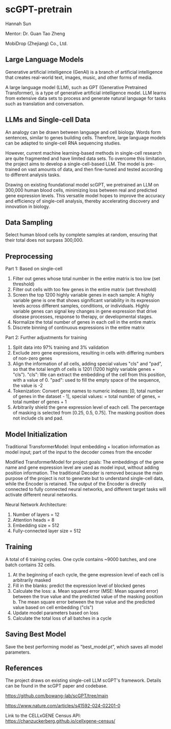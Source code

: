 # scGPT-pretrain
Hannah Sun

Mentor: Dr. Guan Tao Zheng

MobiDrop (Zhejiang) Co., Ltd.

## Large Language Models
Generative artificial intelligence (GenAI) is a branch of artificial intelligence that creates real-world text, images, music, and other forms of media.

A large language model (LLM), such as GPT (Generative Pretrained Transformer), is a type of generative artificial intelligence model. LLM learns from extensive data sets to process and generate natural language for tasks such as translation and conversation.

## LLMs and Single-cell Data
An analogy can be drawn between language and cell biology. Words form sentences, similar to genes building cells. Therefore, large language models can be adapted to single-cell RNA sequencing studies.

However, current machine learning-based methods in single-cell research are quite fragmented and have limited data sets. To overcome this limitation, the project aims to develop a single-cell-based LLM. The model is pre-trained on vast amounts of data, and then fine-tuned and tested according to different analysis tasks.

Drawing on existing foundational model scGPT, we pretrained an LLM on 300,000 human blood cells, minimizing loss between real and predicted gene expression levels. This versatile model hopes to improve the accuracy and efficiency of single-cell analysis, thereby accelerating discovery and innovation in biology.

## Data Sampling
Select human blood cells by complete samples at random, ensuring that their total does not surpass 300,000.

## Preprocessing
Part 1: Based on single-cell
1. Filter out genes whose total number in the entire matrix is too low (set threshold)
2. Filter out cells with too few genes in the entire matrix (set threshold)
3. Screen the top 1200 highly variable genes in each sample: A highly variable gene is one that shows significant variability in its expression levels across different samples, conditions, or individuals. Highly variable genes can signal key changes in gene expression that drive disease processes, response to therapy, or developmental stages.
4. Normalize the total number of genes in each cell in the entire matrix
5. Discrete binning of continuous expressions in the entire matrix

Part 2: Further adjustments for training
1. Split data into 97% training and 3% validation
2. Exclude zero gene expressions, resulting in cells with differing numbers of non-zero genes
3. Align the information of all cells, adding special values "cls" and "pad", so that the total length of cells is 1201 (1200 highly variable genes + "cls"). "cls": We can extract the embedding of the cell from this position, with a value of 0. "pad": used to fill the empty space of the sequence, the value is -2
4. Tokenization: Convert gene names to numeric indexes: [0, total number of genes in the dataset - 1], special values: <cls> = total number of genes, <pad> = total number of genes + 1
5. Arbitrarily shield the gene expression level of each cell. The percentage of masking is selected from [0.25, 0.5, 0.75]. The masking position does not include cls and pad.

## Model Initialization
Traditional TransformerModel: Input embedding + location information as model input; part of the input to the decoder comes from the encoder

Modified TransformerModel for project goals: The embeddings of the gene name and gene expression level are used as model input, without adding position information. The traditional Decoder is removed because the main purpose of the project is not to generate but to understand single-cell data, while the Encoder is retained. The output of the Encoder is directly connected to fully connected neural networks, and different target tasks will activate different neural networks.

Neural Network Architecture: 
1. Number of layers = 12
2. Attention heads = 8
3. Embedding size = 512
4. Fully-connected layer size = 512

## Training
A total of 6 training cycles. One cycle contains ~9000 batches, and one batch contains 32 cells.

1. At the beginning of each cycle, the gene expression level of each cell is arbitrarily masked
2. Fill in the blanks: predict the expression level of blocked genes
3. Calculate the loss:
a. Mean squared error (MSE: Mean squared error) between the true value and the predicted value of the masking position
b. The mean square error between the true value and the predicted value based on cell embedding ("cls")
4. Update model parameters based on loss
5. Calculate the total loss of all batches in a cycle

## Saving Best Model
Save the best performing model as "best_model.pt", which saves all model parameters.

## References
The project draws on existing single-cell LLM scGPT's framework. Details can be found in the scGPT paper and codebase.

https://github.com/bowang-lab/scGPT/tree/main

https://www.nature.com/articles/s41592-024-02201-0

Link to the CELLxGENE Census API: https://chanzuckerberg.github.io/cellxgene-census/



